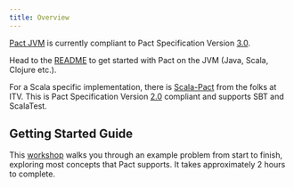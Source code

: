 ```yaml
---
title: Overview
---
```


[Pact JVM](https://github.com/DiUS/pact-jvm) is currently compliant to Pact Specification Version [3.0](https://github.com/pact-foundation/pact-specification/tree/version-3).

Head to the [README](jvm/readme) to get started with Pact on the JVM \(Java, Scala, Clojure etc.\).

For a Scala specific implementation, there is [Scala-Pact](scala) from the folks at ITV. This is Pact Specification Version [2.0](https://github.com/pact-foundation/pact-specification/tree/version-2) compliant and supports SBT and ScalaTest.

## Getting Started Guide

This [workshop](https://github.com/pact-foundation/pact-workshop-jvm-spring) walks you through an example problem from start to finish, exploring most concepts that Pact supports. It takes approximately 2 hours to complete.

